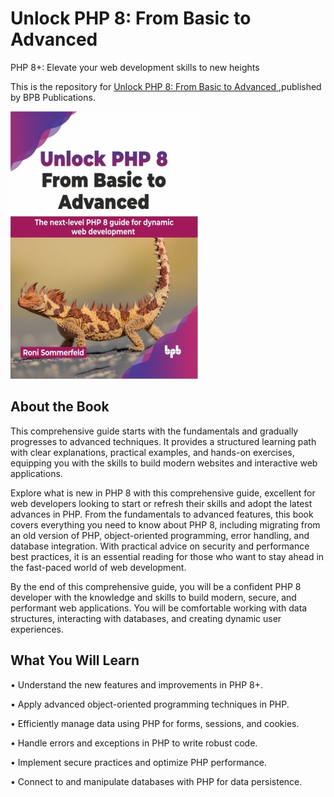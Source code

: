 # Unlock PHP 8: From Basic to Advanced

PHP 8+: Elevate your web development skills to new heights

This is the repository for [Unlock PHP 8: From Basic to Advanced
](https://bpbonline.com/products/unlock-php-8-from-basic-to-advanced?variant=43572885913800),published by BPB Publications.

<img src="9789355519757.jpg">

## About the Book
This comprehensive guide starts with the fundamentals and gradually progresses to advanced techniques. It provides a structured learning path with clear explanations, practical examples, and hands-on exercises, equipping you with the skills to build modern websites and interactive web applications.

Explore what is new in PHP 8 with this comprehensive guide, excellent for web developers looking to start or refresh their skills and adopt the latest advances in PHP. From the fundamentals to advanced features, this book covers everything you need to know about PHP 8, including migrating from an old version of PHP, object-oriented programming, error handling, and database integration. With practical advice on security and performance best practices, it is an essential reading for those who want to stay ahead in the fast-paced world of web development.

By the end of this comprehensive guide, you will be a confident PHP 8 developer with the knowledge and skills to build modern, secure, and performant web applications. You will be comfortable working with data structures, interacting with databases, and creating dynamic user experiences.

## What You Will Learn
• Understand the new features and improvements in PHP 8+.

• Apply advanced object-oriented programming techniques in PHP.

• Efficiently manage data using PHP for forms, sessions, and cookies.

• Handle errors and exceptions in PHP to write robust code.

• Implement secure practices and optimize PHP performance.

• Connect to and manipulate databases with PHP for data persistence.
